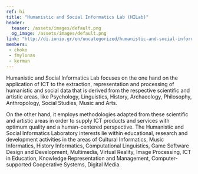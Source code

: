```yaml
---
ref: hi
title: "Humanistic and Social Informatics Lab (HILab)"
header:
  teaser: /assets/images/default.png
  og_image: /assets/images/default.png
link: "http://di.ionio.gr/en/uncategorized/humanistic-and-social-informatics-lab-hilab-2/hilab"
members:
 - choko
 - fmylonas
 - kerman
---
```


Humanistic and Social Informatics Lab focuses on the one hand on the application of ICT to the extraction, representation and processing of humanistic and social data that is derived from the respective scientific and artistic areas, like Psychology, Linguistics, History, Archaeology, Philosophy, Anthropology, Social Studies, Music and Arts.

On the other hand, it employs methodologies adapted from these scientific and artistic areas in order to supply ICT products and services with optimum quality and a human-centered perspective. The Humanistic and Social Informatics Laboratory interests lie within educational, research and development activities in the areas of Cultural Informatics, Music Informatics, History Informatics, Computational Linguistics, Game Software Design and Development, Multimedia, Virtual Reality, Image Processing, ICT in Education, Knowledge Representation and Management, Computer-supported Cooperative Systems, Digital Media.
